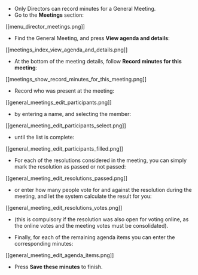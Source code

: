 * Only Directors can record minutes for a General Meeting.
* Go to the **Meetings** section:

[[menu_director_meetings.png]]

* Find the General Meeting, and press **View agenda and details**:

[[meetings_index_view_agenda_and_details.png]]

* At the bottom of the meeting details, follow **Record minutes for this meeting**:

[[meetings_show_record_minutes_for_this_meeting.png]]

* Record who was present at the meeting:

[[general_meetings_edit_participants.png]]

* by entering a name, and selecting the member:

[[general_meeting_edit_participants_select.png]]

* until the list is complete:

[[general_meeting_edit_participants_filled.png]]

* For each of the resolutions considered in the meeting, you can simply mark the resolution as passed or not passed:

[[general_meeting_edit_resolutions_passed.png]]

* or enter how many people vote for and against the resolution during the meeting, and let the system calculate the result for you:

[[general_meeting_edit_resolutions_votes.png]]

* (this is compulsory if the resolution was also open for voting online, as the online votes and the meeting votes must be consolidated).

* Finally, for each of the remaining agenda items you can enter the corresponding minutes:

[[general_meeting_edit_agenda_items.png]]

* Press **Save these minutes** to finish.